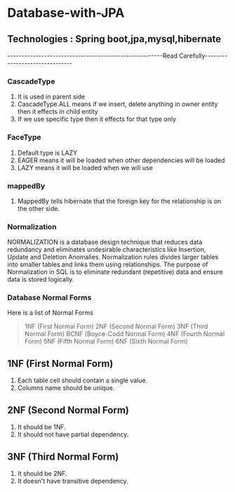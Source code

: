 # Database-with-JPA
## Technologies : Spring boot,jpa,mysql,hibernate
-------------------------------------------------------Read Carefully-------------------------------
### CascadeType
1. It is used in parent side
2. CascadeType.ALL means if we insert, delete anything in owner entity then it effects in child entity
3. If we use specific type then it effects for that type only

### FaceType
1. Default type is LAZY
2. EAGER means it will be loaded when other dependencies will be loaded 
3. LAZY means it will be loaded when we will use 

### mappedBy
1. MappedBy tells hibernate that the foreign key for the relationship is on the other side.




### Normalization
NORMALIZATION is a database design technique that reduces data redundancy and eliminates undesirable characteristics like Insertion, Update and Deletion Anomalies. Normalization rules divides larger tables into smaller tables and links them using relationships. The purpose of Normalization in SQL is to eliminate redundant (repetitive) data and ensure data is stored logically.


### Database Normal Forms
Here is a list of Normal Forms

>1NF (First Normal Form)
>2NF (Second Normal Form)
>3NF (Third Normal Form)
>BCNF (Boyce-Codd Normal Form)
>4NF (Fourth Normal Form)
>5NF (Fifth Normal Form)
>6NF (Sixth Normal Form)


## 1NF (First Normal Form)
1. Each table cell should contain a single value.
2. Columns name should be unique.


## 2NF (Second Normal Form)
1. It should be 1NF.
2. It should not have partial dependency.

## 3NF (Third Normal Form)
1. It should be 2NF.
2. It doesn't have transitive dependency.




















